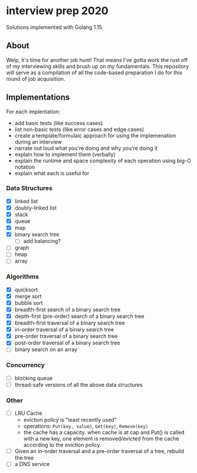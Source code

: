 # interview prep 2020

Solutions implemented with Golang 1.15.

## About

Welp, it's time for another job hunt!
That means I've gotta work the rust off of my interviewing skills and brush up on my fundamentals.
This repository will serve as a compilation of all the code-based preparation I do for this round of job acquisition.

## Implementations

For each implentation:

- add basic tests (like success cases)
- list non-basic tests (like error cases and edge cases)
- create a template/formulaic approach for using the implemenation during an interview
- narrate out loud what you're doing and why you're doing it
- explain how to implement them (verbally)
- explain the runtime and space complexity of each operation using big-O notation
- explain what each is useful for

### Data Structures

- [x] linked list
- [x] doubly-linked list
- [x] stack
- [x] queue
- [x] map
- [x] binary search tree
  - [ ] add balancing?
- [ ] graph
- [ ] heap
- [ ] array

### Algorithms

- [x] quicksort
- [x] merge sort
- [x] bubble sort
- [x] breadth-first search of a binary search tree
- [x] depth-first (pre-order) search of a binary search tree
- [x] breadth-first traversal of a binary search tree
- [x] in-order traversal of a binary search tree
- [x] pre-order traversal of a binary search tree
- [x] post-order traversal of a binary search tree
- [ ] binary search on an array

### Concurrency

- [ ] blocking queue
- [ ] thread-safe versions of all the above data structures

### Other

- [ ] LRU Cache
  - eviction policy is "least recently used"
  - operations: `Put(key, value)`, `Get(key)`, `Remove(key)`
  - the cache has a capacity. when cache is at cap and Put() is called with a new key, one element is removed/evicted from the cache according to the eviction policy.
- [ ] Given an in-order traversal and a pre-order traversal of a tree, rebuild the tree
- [ ] a DNS service
